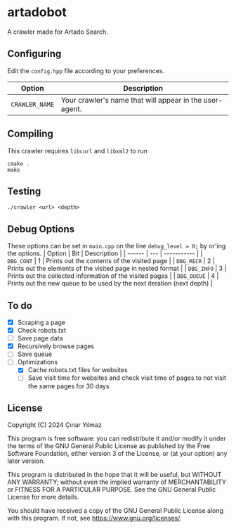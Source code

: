# artadobot
A crawler made for Artado Search.

## Configuring
Edit the `config.hpp` file according to your preferences.

| Option | Description |
| ------ | ----------- |
| `CRAWLER_NAME` | Your crawler's name that will appear in the user-agent. |

## Compiling
This crawler requires `libcurl` and `libxml2` to run
```
cmake .
make
```

## Testing
```
./crawler <url> <depth>
```

## Debug Options
These options can be set in `main.cpp` on the line `debug_level = 0;` by or'ing the options.
| Option | Bit | Description |
| ------ | --- | ----------- |
| `DBG_CONT` | 1 | Prints out the contents of the visited page |
| `DBG_RECR` | 2 | Prints out the elements of the visited page in nested format |
| `DBG_INFO` | 3 | Prints out the collected information of the visited pages |
| `DBG_QUEUE` | 4 | Prints out the new queue to be used by the next iteration (next depth) |

## To do
- [x] Scraping a page
- [x] Check robots.txt
- [ ] Save page data
- [x] Recursively browse pages
- [ ] Save queue
- [ ] Optimizations
  - [x] Cache robots.txt files for websites
  - [ ] Save visit time for websites and check visit time of pages to not visit the same pages for 30 days

## License
Copyright (C) 2024  Çınar Yılmaz

This program is free software: you can redistribute it and/or modify
it under the terms of the GNU General Public License as published by
the Free Software Foundation, either version 3 of the License, or
(at your option) any later version.

This program is distributed in the hope that it will be useful,
but WITHOUT ANY WARRANTY; without even the implied warranty of
MERCHANTABILITY or FITNESS FOR A PARTICULAR PURPOSE.  See the
GNU General Public License for more details.

You should have received a copy of the GNU General Public License
along with this program.  If not, see <https://www.gnu.org/licenses/>.